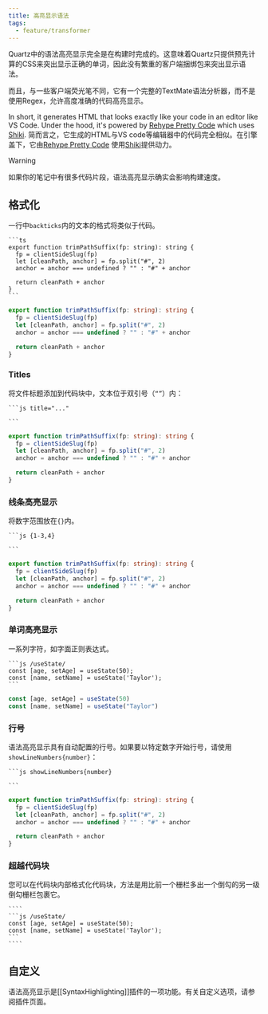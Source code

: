 ```yaml
---
title: 高亮显示语法
tags:
  - feature/transformer
---
```


Quartz中的语法高亮显示完全是在构建时完成的。这意味着Quartz只提供预先计算的CSS来突出显示正确的单词，因此没有繁重的客户端捆绑包来突出显示语法。

而且，与一些客户端荧光笔不同，它有一个完整的TextMate语法分析器，而不是使用Regex，允许高度准确的代码高亮显示。

In short, it generates HTML that looks exactly like your code in an editor like VS Code. Under the hood, it's powered by [Rehype Pretty Code](https://rehype-pretty-code.netlify.app/) which uses [Shiki](https://github.com/shikijs/shiki).
简而言之，它生成的HTML与VS code等编辑器中的代码完全相似。在引擎盖下，它由[Rehype Pretty Code](https://rehype-pretty-code.netlify.app/) 使用[Shiki](https://github.com/shikijs/shiki)提供动力。

> [!warning]
> 如果你的笔记中有很多代码片段，语法高亮显示确实会影响构建速度。

## 格式化

一行中`backticks`内的文本的格式将类似于代码。

````
```ts
export function trimPathSuffix(fp: string): string {
  fp = clientSideSlug(fp)
  let [cleanPath, anchor] = fp.split("#", 2)
  anchor = anchor === undefined ? "" : "#" + anchor

  return cleanPath + anchor
}
```
````

```ts
export function trimPathSuffix(fp: string): string {
  fp = clientSideSlug(fp)
  let [cleanPath, anchor] = fp.split("#", 2)
  anchor = anchor === undefined ? "" : "#" + anchor

  return cleanPath + anchor
}
```

### Titles

将文件标题添加到代码块中，文本位于双引号（`“”`）内：

````
```js title="..."

```
````

```ts title="quartz/path.ts"
export function trimPathSuffix(fp: string): string {
  fp = clientSideSlug(fp)
  let [cleanPath, anchor] = fp.split("#", 2)
  anchor = anchor === undefined ? "" : "#" + anchor

  return cleanPath + anchor
}
```

### 线条高亮显示

将数字范围放在`{}`内。

````
```js {1-3,4}

```
````

```ts {2-3,6}
export function trimPathSuffix(fp: string): string {
  fp = clientSideSlug(fp)
  let [cleanPath, anchor] = fp.split("#", 2)
  anchor = anchor === undefined ? "" : "#" + anchor

  return cleanPath + anchor
}
```

### 单词高亮显示

一系列字符，如字面正则表达式。

````
```js /useState/
const [age, setAge] = useState(50);
const [name, setName] = useState('Taylor');
```
````

```js /useState/
const [age, setAge] = useState(50)
const [name, setName] = useState("Taylor")
```

### 行号

语法高亮显示具有自动配置的行号。如果要以特定数字开始行号，请使用`showLineNumbers{number}`：

````
```js showLineNumbers{number}

```
````

```ts showLineNumbers{20}
export function trimPathSuffix(fp: string): string {
  fp = clientSideSlug(fp)
  let [cleanPath, anchor] = fp.split("#", 2)
  anchor = anchor === undefined ? "" : "#" + anchor

  return cleanPath + anchor
}
```

### 超越代码块

您可以在代码块内部格式化代码块，方法是用比前一个栅栏多出一个倒勾的另一级倒勾栅栏包裹它。

`````
````
```js /useState/
const [age, setAge] = useState(50);
const [name, setName] = useState('Taylor');
```
````
`````

## 自定义

语法高亮显示是[[SyntaxHighlighting]]插件的一项功能。有关自定义选项，请参阅插件页面。
